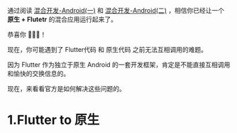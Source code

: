 通过阅读 [混合开发-Android(一)]() 和 [混合开发-Android(二)]() ，相信你已经让一个 **原生 + Flutetr** 的混合应用运行起来了。

恭喜你 🎉🎉🎉！

现在，你可能遇到了 Flutter代码 和 原生代码 之前无法互相调用的难题。

因为 Flutter 作为独立于原生 Android 的一套开发框架，肯定是不能直接互相调用和愉快的交换信息的。

现在，来看看官方是如何解决这些问题的。

# 1.Flutter to 原生





